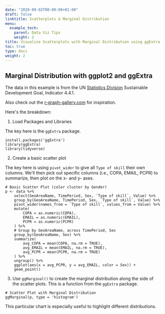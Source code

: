 ```yaml
---
date: "2020-09-02T00:00:00+01:00"
draft: false
linktitle: Scatterplots & Marginal Distribution
menu:
  example_tech:
    parent: Data Viz Tips
    weight: 2
title: Visualize Scatterplots with Marginal Distribution using ggExtra
toc: true
type: docs
weight: 2
---
```


## Marginal Distribution with ggplot2 and ggExtra

The data in this example is from the UN [Statistics Division](https://unstats.un.org/sdgs/indicators/database/) Sustainable Development Goal, Indicator 4.4.1. 

Also check out the [r-graph-gallery.com](https://www.r-graph-gallery.com/277-marginal-histogram-for-ggplot2.html) for inspiration. 

Here's the breakdown:

1. Load Packages and Libraries

The key here is the `ggExtra` package.

```
install.packages('ggExtra')
library(ggExtra)
library(tidyverse)

```


2. Create a basic scatter plot

The key here is using `pivot_wider` to give all `Type of skill` their own columns. We'll then pick out specific columns (i.e., COPA, EMAIL, PCPR) to summarize, then plot on the x- and y- axes. 

```
# Basic Scatter Plot (color cluster by Gender)
p <- data %>%
    select(GeoAreaName, TimePeriod, Sex, `Type of skill`, Value) %>%
    group_by(GeoAreaName, TimePeriod, Sex, `Type of skill`, Value) %>%
    pivot_wider(names_from = `Type of skill`, values_from = Value) %>%
    mutate(
        COPA = as.numeric(COPA),
        EMAIL = as.numeric(EMAIL),
        PCPR = as.numeric(PCPR)
    ) %>%
    # Group by GeoAreaName, across TimePeriod, Sex
    group_by(GeoAreaName, Sex) %>%
    summarize(
        avg_COPA = mean(COPA, na.rm = TRUE),
        avg_EMAIL = mean(EMAIL, na.rm = TRUE),
        avg_PCPR = mean(PCPR, na.rm = TRUE)
    ) %>%
    ungroup() %>%
    ggplot(aes(x = avg_PCPR, y = avg_EMAIL, color = Sex)) + 
    geom_point()
```

3. Use `ggMarginal()` to create the marginal distribution along the side of the scatter plots. This is a function from the `ggExtra` package.

```
# Scatter Plot with Marginal Distribution
ggMarginal(p, type = 'histogram')
```

This particular chart is especially useful to highlight different distributions.


